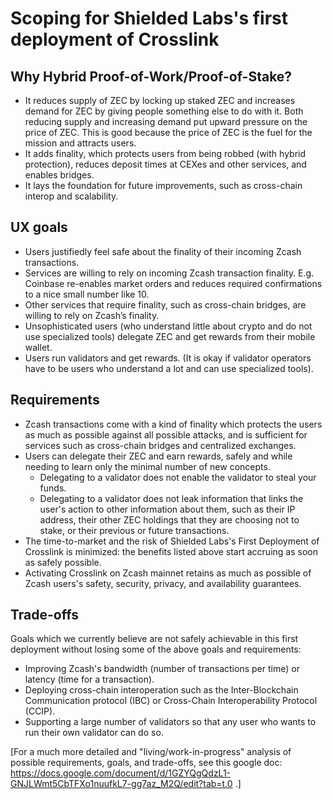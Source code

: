 Scoping for Shielded Labs's first deployment of Crosslink
===

Why Hybrid Proof-of-Work/Proof-of-Stake?
---
* It reduces supply of ZEC by locking up staked ZEC and increases demand for ZEC by giving people something else to do with it. Both reducing supply and increasing demand put upward pressure on the price of ZEC. This is good because the price of ZEC is the fuel for the mission and attracts users.
* It adds finality, which protects users from being robbed (with hybrid protection), reduces deposit times at CEXes and other services, and enables bridges.
* It lays the foundation for future improvements, such as cross-chain interop and scalability.

UX goals
---
* Users justifiedly feel safe about the finality of their incoming Zcash transactions.
* Services are willing to rely on incoming Zcash transaction finality. E.g. Coinbase re-enables market orders and reduces required confirmations to a nice small number like 10.
* Other services that require finality, such as cross-chain bridges, are willing to rely on Zcash’s finality.
* Unsophisticated users (who understand little about crypto and do not use specialized tools) delegate ZEC and get rewards from their mobile wallet.
* Users run validators and get rewards. (It is okay if validator operators have to be users who understand a lot and can use specialized tools).

Requirements
---
* Zcash transactions come with a kind of finality which protects the users as much as possible against all possible attacks, and is sufficient for services such as cross-chain bridges and centralized exchanges.
* Users can delegate their ZEC and earn rewards, safely and while needing to learn only the minimal number of new concepts.
    * Delegating to a validator does not enable the validator to steal your funds.
    * Delegating to a validator does not leak information that links the user's action to other information about them, such as their IP address, their other ZEC holdings that they are choosing not to stake, or their previous or future transactions.
* The time-to-market and the risk of Shielded Labs's First Deployment of Crosslink is minimized: the benefits listed above start accruing as soon as safely possible.
* Activating Crosslink on Zcash mainnet retains as much as possible of Zcash users's safety, security, privacy, and availability guarantees.

Trade-offs
---

Goals which we currently believe are not safely achievable in this first deployment without losing some of the above goals and requirements:
* Improving Zcash's bandwidth (number of transactions per time) or latency (time for a transaction).
* Deploying cross-chain interoperation such as the Inter-Blockchain Communication protocol (IBC) or Cross-Chain Interoperability Protocol (CCIP).
* Supporting a large number of validators so that any user who wants to run their own validator can do so.

[For a much more detailed and "living/work-in-progress" analysis of possible requirements, goals, and trade-offs, see this google doc: https://docs.google.com/document/d/1GZYQgQdzL1-GNJLWmt5CbTFXo1nuufkL7-gg7az_M2Q/edit?tab=t.0 .]
